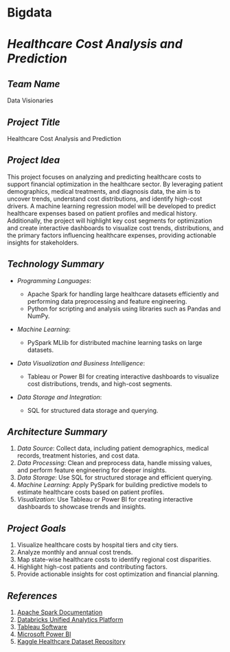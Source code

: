 # Bigdata

# *Healthcare Cost Analysis and Prediction*

## *Team Name*
Data Visionaries

## *Project Title*
Healthcare Cost Analysis and Prediction

## *Project Idea*
This project focuses on analyzing and predicting healthcare costs to support financial optimization in the healthcare sector. By leveraging patient demographics, medical treatments, and diagnosis data, the aim is to uncover trends, understand cost distributions, and identify high-cost drivers. A machine learning regression model will be developed to predict healthcare expenses based on patient profiles and medical history. Additionally, the project will highlight key cost segments for optimization and create interactive dashboards to visualize cost trends, distributions, and the primary factors influencing healthcare expenses, providing actionable insights for stakeholders.

## *Technology Summary*
- *Programming Languages*:  
  - Apache Spark for handling large healthcare datasets efficiently and performing data preprocessing and feature engineering.  
  - Python for scripting and analysis using libraries such as Pandas and NumPy.

- *Machine Learning*:  
  - PySpark MLlib for distributed machine learning tasks on large datasets.

- *Data Visualization and Business Intelligence*:  
  - Tableau or Power BI for creating interactive dashboards to visualize cost distributions, trends, and high-cost segments.

- *Data Storage and Integration*:  
  - SQL for structured data storage and querying.

## *Architecture Summary*
1. *Data Source*: Collect data, including patient demographics, medical records, treatment histories, and cost data.  
2. *Data Processing*: Clean and preprocess data, handle missing values, and perform feature engineering for deeper insights.  
3. *Data Storage*: Use SQL for structured storage and efficient querying.  
4. *Machine Learning*: Apply PySpark for building predictive models to estimate healthcare costs based on patient profiles.  
5. *Visualization*: Use Tableau or Power BI for creating interactive dashboards to showcase trends and insights.

## *Project Goals*
1. Visualize healthcare costs by hospital tiers and city tiers.  
2. Analyze monthly and annual cost trends.  
3. Map state-wise healthcare costs to identify regional cost disparities.  
4. Highlight high-cost patients and contributing factors.  
5. Provide actionable insights for cost optimization and financial planning.

## *References*
1. [Apache Spark Documentation](https://spark.apache.org/docs/latest/api/python/)  
2. [Databricks Unified Analytics Platform](https://databricks.com/)  
3. [Tableau Software](https://www.tableau.com/)  
4. [Microsoft Power BI](https://powerbi.microsoft.com/)  
5. [Kaggle Healthcare Dataset Repository](https://www.kaggle.com/)
